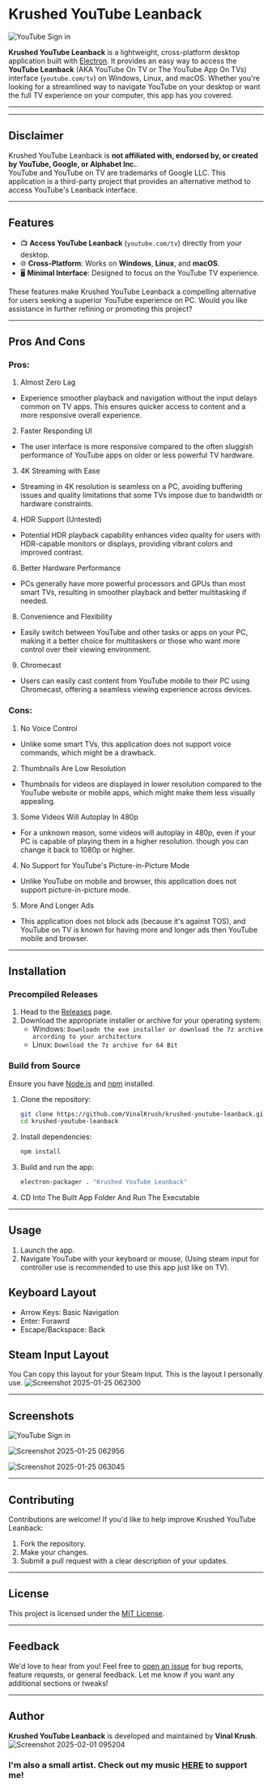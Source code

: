 # Krushed YouTube Leanback

![YouTube Sign in](https://github.com/user-attachments/assets/de7c4746-bcb5-466c-b22d-bb018350eaf8)

**Krushed YouTube Leanback** is a lightweight, cross-platform desktop application built with [Electron](https://www.electronjs.org/). It provides an easy way to access the **YouTube Leanback** (AKA YouTube On TV or The YouTube App On TVs) interface (`youtube.com/tv`) on Windows, Linux, and macOS. Whether you're looking for a streamlined way to navigate YouTube on your desktop or want the full TV experience on your computer, this app has you covered.

---

---

## Disclaimer

Krushed YouTube Leanback is **not affiliated with, endorsed by, or created by YouTube, Google, or Alphabet Inc.**.  
YouTube and YouTube on TV are trademarks of Google LLC. This application is a third-party project that provides an alternative method to access YouTube's Leanback interface.

---

## Features

- 📺 **Access YouTube Leanback** (`youtube.com/tv`) directly from your desktop.
- 🌐 **Cross-Platform**: Works on **Windows**, **Linux**, and **macOS**.
- 🖥️ **Minimal Interface**: Designed to focus on the YouTube TV experience.

These features make Krushed YouTube Leanback a compelling alternative for users seeking a superior YouTube experience on PC. Would you like assistance in further refining or promoting this project?

---

## Pros And Cons

### Pros:

1. Almost Zero Lag

- Experience smoother playback and navigation without the input delays common on TV apps. This ensures quicker access to content and a more responsive overall experience.

2. Faster Responding UI

- The user interface is more responsive compared to the often sluggish performance of YouTube apps on older or less powerful TV hardware.

3. 4K Streaming with Ease

- Streaming in 4K resolution is seamless on a PC, avoiding buffering issues and quality limitations that some TVs impose due to bandwidth or hardware constraints.

4. HDR Support (Untested)

- Potential HDR playback capability enhances video quality for users with HDR-capable monitors or displays, providing vibrant colors and improved contrast.

6. Better Hardware Performance

- PCs generally have more powerful processors and GPUs than most smart TVs, resulting in smoother playback and better multitasking if needed.

8. Convenience and Flexibility

- Easily switch between YouTube and other tasks or apps on your PC, making it a better choice for multitaskers or those who want more control over their viewing environment.

9.  Chromecast

- Users can easily cast content from YouTube mobile to their PC using Chromecast, offering a seamless viewing experience across devices.

### Cons:

1. No Voice Control

- Unlike some smart TVs, this application does not support voice commands, which might be a drawback.

2. Thumbnails Are Low Resolution

- Thumbnails for videos are displayed in lower resolution compared to the YouTube website or mobile apps, which might make them less visually appealing.

3. Some Videos Will Autoplay In 480p

- For a unknown reason, some videos will autoplay in 480p, even if your PC is capable of playing them in a higher resolution. though you can change it back to 1080p or higher.

4. No Support for YouTube's Picture-in-Picture Mode

- Unlike YouTube on mobile and browser, this application does not support picture-in-picture mode.

5. More And Longer Ads

- This application does not block ads (because it's against TOS), and YouTube on TV is known for having more and longer ads then YouTube mobile and browser.

---

## Installation

### Precompiled Releases

1. Head to the [Releases](https://github.com/VinalKrush/krushed-youtube-leanback/releases) page.
2. Download the appropriate installer or archive for your operating system:
   - Windows:
     `Downloadn the exe installer or download the 7z archive arcording to your architecture`
   - Linux:
     `Download the 7z archive for 64 Bit`

### Build from Source

Ensure you have [Node.js](https://nodejs.org/) and [npm](https://www.npmjs.com/) installed.

1. Clone the repository:
   ```bash
   git clone https://github.com/VinalKrush/krushed-youtube-leanback.git
   cd krushed-youtube-leanback
   ```
2. Install dependencies:
   ```bash
   npm install
   ```
3. Build and run the app:
   ```bash
   electron-packager . "Krushed YouTube Leanback"
   ```
4. CD Into The Built App Folder And Run The Executable

---

## Usage

1. Launch the app.
2. Navigate YouTube with your keyboard or mouse, (Using steam input for controller use is recommended to use this app just like on TV).

## Keyboard Layout

- Arrow Keys: Basic Navigation
- Enter: Forawrd
- Escape/Backspace: Back

## Steam Input Layout

You Can copy this layout for your Steam Input. This is the layout I personally use.
![Screenshot 2025-01-25 062300](https://github.com/user-attachments/assets/8d18997f-0899-44df-bdf2-0fefff0399dd)

---

## Screenshots

![YouTube Sign in](https://github.com/user-attachments/assets/de7c4746-bcb5-466c-b22d-bb018350eaf8)

![Screenshot 2025-01-25 062956](https://github.com/user-attachments/assets/4d3e3862-55b8-4cd0-a8c0-8e18afb38be4)

![Screenshot 2025-01-25 063045](https://github.com/user-attachments/assets/d26bdb7f-6ce7-4bd5-8a30-6181c14332fe)

---

## Contributing

Contributions are welcome! If you'd like to help improve Krushed YouTube Leanback:

1. Fork the repository.
2. Make your changes.
3. Submit a pull request with a clear description of your updates.

---

## License

This project is licensed under the [MIT License](LICENSE).

---

## Feedback

We'd love to hear from you! Feel free to [open an issue](https://github.com/VinalKrush/krushed-youtube-leanback/issues) for bug reports, feature requests, or general feedback.
Let me know if you want any additional sections or tweaks!


---

## Author

**Krushed YouTube Leanback** is developed and maintained by **Vinal Krush**.
![Screenshot 2025-02-01 095204](https://github.com/user-attachments/assets/42052c71-2141-4322-9e93-a6e9237378aa)
### I'm also a small artist. Check out my music [HERE](https://www.youtube.com/@VinalKrush) to support me!


